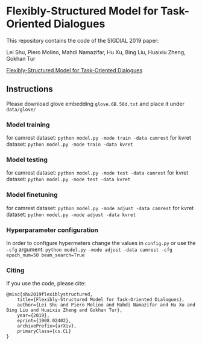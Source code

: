 Flexibly-Structured Model for Task-Oriented Dialogues
=====================================================

This repository contains the code of the SIGDIAL 2019 paper:

Lei Shu, Piero Molino, Mahdi Namazifar, Hu Xu, Bing Liu, Huaixiu Zheng, Gokhan Tur

[Flexibly-Structured Model for Task-Oriented Dialogues](https://arxiv.org/abs/1908.02402)


Instructions
------------

Please download glove embedding `glove.6B.50d.txt` and place it under `data/glove/`

### Model training
for camrest dataset: `python model.py -mode train -data camrest`
for kvret dataset: `python model.py -mode train -data kvret`

### Model testing
for camrest dataset: `python model.py -mode test -data camrest`
for kvret dataset: `python model.py -mode test -data kvret`

### Model finetuning
for camrest dataset: `python model.py -mode adjust -data camrest`
for kvret dataset: `python model.py -mode adjust -data kvret`

### Hyperparameter configuration

In order to configure hypermeters change the values in `config.py` or use the `-cfg` argument:
`python model.py -mode adjust -data camrest -cfg epoch_num=50 beam_search=True`

### Citing

If you use the code, please cite:
```
@misc{shu2019flexiblystructured,
    title={Flexibly-Structured Model for Task-Oriented Dialogues},
    author={Lei Shu and Piero Molino and Mahdi Namazifar and Hu Xu and Bing Liu and Huaixiu Zheng and Gokhan Tur},
    year={2019},
    eprint={1908.02402},
    archivePrefix={arXiv},
    primaryClass={cs.CL}
}
```
